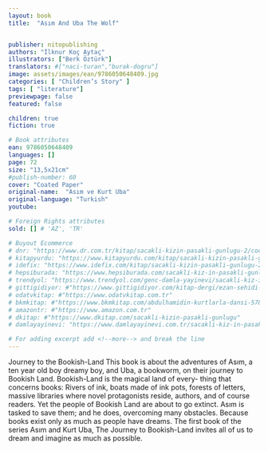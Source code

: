 ```yaml
---
layout: book
title:  "Asım And Uba The Wolf"


publisher: nitopublishing
authors: "İlknur Koç Aytaç"
illustrators: ["Berk Öztürk"]
translators: #["naci-turan","burak-dogru"]
image: assets/images/ean/9786050648409.jpg
categories: [ "Children’s Story" ]
tags: [ "literature"]
previewpage: false
featured: false

children: true
fiction: true

# Book attributes
ean: 9786050648409
languages: []
page: 72
size: "13,5x21cm"
#publish-number: 60
cover: "Coated Paper"
original-name:  "Asım ve Kurt Uba"
original-language: "Turkish"
youtube:

# Foreign Rights attributes
sold: [] # 'AZ', 'TR'

# Buyout Ecommerce
# dnr: "https://www.dr.com.tr/kitap/sacakli-kizin-pasakli-gunlugu-2/cocuk-ve-genclik/genclik-10-yas/roman-oyku/urunno=0001893059001"
# kitapyurdu: "https://www.kitapyurdu.com/kitap/sacakli-kizin-pasakli-gunlugu-2-/560122.html&filter_name=Sa%C3%A7akl%C4%B1+K%C4%B1z%27%C4%B1n+Pasakl%C4%B1+G%C3%BCnl%C3%BC%C4%9F%C3%BC+2"
# idefix: "https://www.idefix.com/kitap/sacakli-kizin-pasakli-gunlugu-2/cocuk-ve-genclik/genclik-10-yas/roman-oyku/urunno=0001893059001"
# hepsiburada: "https://www.hepsiburada.com/sacakli-kiz-in-pasakli-gunlugu-2-damla-yayinevi-p-HBV000012ER86"
# trendyol: "https://www.trendyol.com/genc-damla-yayinevi/sacakli-kiz-in-pasakli-gunlugu-2-p-54825777"
# gittigidiyor: #"https://www.gittigidiyor.com/kitap-dergi/ezan-sehidi-adnan-menderes_pdp_732728793"
# odatvkitap: #"https://www.odatvkitap.com.tr"
# bkmkitap: #"https://www.bkmkitap.com/abdulhamidin-kurtlarla-dansi-578226"
# amazontr: #"https://www.amazon.com.tr"
# dkitap: #"https://www.dkitap.com/sacakli-kizin-pasakli-gunlugu"
# damlayayinevi: "https://www.damlayayinevi.com.tr/sacakli-kiz-in-pasakli-gunlugu-2-bu-iste-bi-terslik-var"

# For adding excerpt add <!--more--> and break the line
---
```

Journey to the Bookish-Land This book is about the
adventures of Asım, a ten year old boy dreamy boy, and
Uba, a bookworm, on their journey to Bookish Land. Bookish-Land is the magical land of every- thing that concerns
books: Rivers of ink, boats made of ink pots, forests of
letters, massive libraries where novel protagonists reside,
authors, and of course readers. Yet the people of Bookish
Land are about to go extinct. Asım is tasked to save them;
and he does, overcoming many obstacles. Because books
exist only as much as people have dreams.
The first book of the series Asım and Kurt Uba, The
Journey to Bookish-Land invites all of us to dream and
imagine as much as possible.
<!--more--> 

